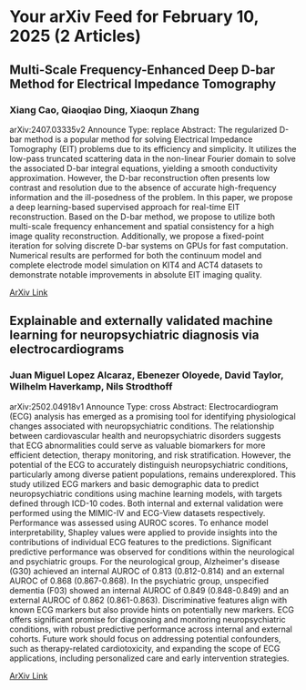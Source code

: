 <h1>Your arXiv Feed for February 10, 2025 (2 Articles)</h1>
<h2>Multi-Scale Frequency-Enhanced Deep D-bar Method for Electrical Impedance Tomography</h2>
<h3>Xiang Cao, Qiaoqiao Ding, Xiaoqun Zhang</h3>
<p>arXiv:2407.03335v2 Announce Type: replace 
Abstract: The regularized D-bar method is a popular method for solving Electrical Impedance Tomography (EIT) problems due to its efficiency and simplicity. It utilizes the low-pass truncated scattering data in the non-linear Fourier domain to solve the associated D-bar integral equations, yielding a smooth conductivity approximation. However, the D-bar reconstruction often presents low contrast and resolution due to the absence of accurate high-frequency information and the ill-posedness of the problem. In this paper, we propose a deep learning-based supervised approach for real-time EIT reconstruction. Based on the D-bar method, we propose to utilize both multi-scale frequency enhancement and spatial consistency for a high image quality reconstruction. Additionally, we propose a fixed-point iteration for solving discrete D-bar systems on GPUs for fast computation. Numerical results are performed for both the continuum model and complete electrode model simulation on KIT4 and ACT4 datasets to demonstrate notable improvements in absolute EIT imaging quality.</p>
<a href='https://arxiv.org/abs/2407.03335'>ArXiv Link</a>

<h2>Explainable and externally validated machine learning for neuropsychiatric diagnosis via electrocardiograms</h2>
<h3>Juan Miguel Lopez Alcaraz, Ebenezer Oloyede, David Taylor, Wilhelm Haverkamp, Nils Strodthoff</h3>
<p>arXiv:2502.04918v1 Announce Type: cross 
Abstract: Electrocardiogram (ECG) analysis has emerged as a promising tool for identifying physiological changes associated with neuropsychiatric conditions. The relationship between cardiovascular health and neuropsychiatric disorders suggests that ECG abnormalities could serve as valuable biomarkers for more efficient detection, therapy monitoring, and risk stratification. However, the potential of the ECG to accurately distinguish neuropsychiatric conditions, particularly among diverse patient populations, remains underexplored. This study utilized ECG markers and basic demographic data to predict neuropsychiatric conditions using machine learning models, with targets defined through ICD-10 codes. Both internal and external validation were performed using the MIMIC-IV and ECG-View datasets respectively. Performance was assessed using AUROC scores. To enhance model interpretability, Shapley values were applied to provide insights into the contributions of individual ECG features to the predictions. Significant predictive performance was observed for conditions within the neurological and psychiatric groups. For the neurological group, Alzheimer's disease (G30) achieved an internal AUROC of 0.813 (0.812-0.814) and an external AUROC of 0.868 (0.867-0.868). In the psychiatric group, unspecified dementia (F03) showed an internal AUROC of 0.849 (0.848-0.849) and an external AUROC of 0.862 (0.861-0.863). Discriminative features align with known ECG markers but also provide hints on potentially new markers. ECG offers significant promise for diagnosing and monitoring neuropsychiatric conditions, with robust predictive performance across internal and external cohorts. Future work should focus on addressing potential confounders, such as therapy-related cardiotoxicity, and expanding the scope of ECG applications, including personalized care and early intervention strategies.</p>
<a href='https://arxiv.org/abs/2502.04918'>ArXiv Link</a>

